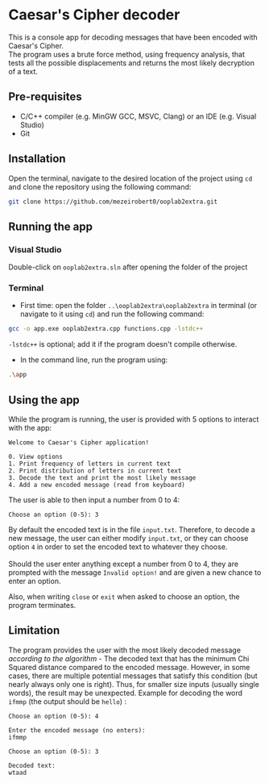 # Caesar's Cipher decoder

This is a console app for decoding messages that have been encoded with Caesar's Cipher. \
The program uses a brute force method, using frequency analysis, that tests all the possible displacements and returns the most likely decryption of a text.


## Pre-requisites
* C/C++ compiler (e.g. MinGW GCC, MSVC, Clang) or an IDE (e.g. Visual Studio)
* Git 

## Installation

Open the terminal, navigate to the desired location of the project using `cd` and clone the repository using the following command:

```bash
git clone https://github.com/mezeirobert0/ooplab2extra.git
```

## Running the app

### Visual Studio

Double-click on `ooplab2extra.sln` after opening the folder of the project

### Terminal

* First time: open the folder `..\ooplab2extra\ooplab2extra` in terminal (or navigate to it using `cd`) and run the following command:
```bash
gcc -o app.exe ooplab2extra.cpp functions.cpp -lstdc++
```
`-lstdc++` is optional; add it if the program doesn't compile otherwise.

* In the command line, run the program using:
```bash
.\app
```

## Using the app

While the program is running, the user is provided with 5 options to interact with the app:
```
Welcome to Caesar's Cipher application!

0. View options
1. Print frequency of letters in current text
2. Print distribution of letters in current text
3. Decode the text and print the most likely message
4. Add a new encoded message (read from keyboard)
```
The user is able to then input a number from 0 to 4:
```
Choose an option (0-5): 3
```
By default the encoded text is in the file `input.txt`. Therefore, to decode a new message, the user can either modify `input.txt`, or they can choose option `4` in order to set the encoded text to whatever they choose. \
\
Should the user enter anything except a number from 0 to 4, they are prompted with the message `Invalid option!` and are given a new chance to enter an option.

Also, when writing `close` or `exit` when asked to choose an option, the program terminates.

## Limitation

The program provides the user with the most likely decoded message *according to the algorithm* - The decoded text that has the minimum Chi Squared distance compared to the encoded message. However, in some cases, there are multiple potential messages that satisfy this condition (but nearly always only one is right). Thus, for smaller size inputs (usually single words), the result may be unexpected. Example for decoding the word `ifmmp` (the output should be `hello`) :
```
Choose an option (0-5): 4

Enter the encoded message (no enters):
ifmmp

Choose an option (0-5): 3

Decoded text:
wtaad
```